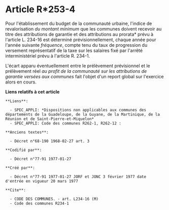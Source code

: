 # Article R*253-4

Pour l'établissement du budget de la communauté urbaine, l'indice de revalorisation *du montant minimum* que les communes
doivent recevoir au titre des attributions de garantie et des attributions au prorata* prévu à l'article L. 234-16 est
déterminé prévisionnellement, chaque année pour l'année suivante *fréquence*, compte tenu du taux de progression du versement
représentatif de la taxe sur les salaires fixé par l'arrêté interministériel prévu à l'article R. 234-1. 

L'écart apparu éventuellement entre le prélèvement prévisionnel et le prélèvement réel *au profit de la communauté sur les
attributions de garantie versées aux communes* fait l'objet d'un report global sur l'exercice alors en cours.

**Liens relatifs à cet article**

	**Liens**:

	  - SPEC_APPLI: *Dispositions non applicables aux communes des départements de la Guadeloupe, de la Guyane, de la Martinique, de la Réunion et de Saint-Pierre-et-Miquelon*
	  - SPEC_APPLI: Code des communes R262-1, R262-12 :

	**Anciens textes**:

	  - Décret n°68-190 1968-02-27 art. 3

	**Codifié par**:

	  - Décret n°77-91 1977-01-27

	**Créé par**:

	  - Décret n°77-91 1977-01-27 JORF et JONC 3 février 1977 date d'entrée en vigueur 20 mars 1977

	**Cite**:

	  - CODE DES COMMUNES. - art. L234-16 (M)
	  - Code des communes R234-1
